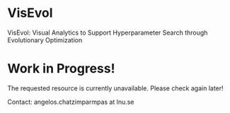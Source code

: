 # VisEvol
VisEvol: Visual Analytics to Support Hyperparameter Search through Evolutionary Optimization

# Work in Progress!
The requested resource is currently unavailable. Please check again later!

Contact: angelos.chatzimparmpas at lnu.se